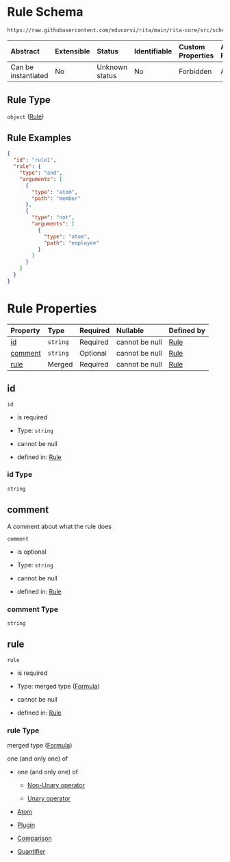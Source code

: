# Rule Schema

```txt
https://raw.githubusercontent.com/educorvi/rita/main/rita-core/src/schema/rule.json
```



| Abstract            | Extensible | Status         | Identifiable | Custom Properties | Additional Properties | Access Restrictions | Defined In                                                     |
| :------------------ | :--------- | :------------- | :----------- | :---------------- | :-------------------- | :------------------ | :------------------------------------------------------------- |
| Can be instantiated | No         | Unknown status | No           | Forbidden         | Allowed               | none                | [rule.json](../../src/schema/rule.json "open original schema") |

## Rule Type

`object` ([Rule](rule.md))

## Rule Examples

```json
{
  "id": "rule1",
  "rule": {
    "type": "and",
    "arguments": [
      {
        "type": "atom",
        "path": "member"
      },
      {
        "type": "not",
        "arguments": [
          {
            "type": "atom",
            "path": "employee"
          }
        ]
      }
    ]
  }
}
```

# Rule Properties

| Property            | Type     | Required | Nullable       | Defined by                                                                                                                                   |
| :------------------ | :------- | :------- | :------------- | :------------------------------------------------------------------------------------------------------------------------------------------- |
| [id](#id)           | `string` | Required | cannot be null | [Rule](rule-properties-id.md "https://raw.githubusercontent.com/educorvi/rita/main/rita-core/src/schema/rule.json#/properties/id")           |
| [comment](#comment) | `string` | Optional | cannot be null | [Rule](rule-properties-comment.md "https://raw.githubusercontent.com/educorvi/rita/main/rita-core/src/schema/rule.json#/properties/comment") |
| [rule](#rule)       | Merged   | Required | cannot be null | [Rule](formula.md "https://raw.githubusercontent.com/educorvi/rita/main/rita-core/src/schema/formula.json#/properties/rule")                 |

## id



`id`

* is required

* Type: `string`

* cannot be null

* defined in: [Rule](rule-properties-id.md "https://raw.githubusercontent.com/educorvi/rita/main/rita-core/src/schema/rule.json#/properties/id")

### id Type

`string`

## comment

A comment about what the rule does

`comment`

* is optional

* Type: `string`

* cannot be null

* defined in: [Rule](rule-properties-comment.md "https://raw.githubusercontent.com/educorvi/rita/main/rita-core/src/schema/rule.json#/properties/comment")

### comment Type

`string`

## rule



`rule`

* is required

* Type: merged type ([Formula](formula.md))

* cannot be null

* defined in: [Rule](formula.md "https://raw.githubusercontent.com/educorvi/rita/main/rita-core/src/schema/formula.json#/properties/rule")

### rule Type

merged type ([Formula](formula.md))

one (and only one) of

* one (and only one) of

  * [Non-Unary operator](operator-oneof-non-unary-operator.md "check type definition")

  * [Unary operator](operator-oneof-unary-operator.md "check type definition")

* [Atom](atom.md "check type definition")

* [Plugin](plugin.md "check type definition")

* [Comparison](comparison.md "check type definition")

* [Quantifier](quantifier.md "check type definition")
